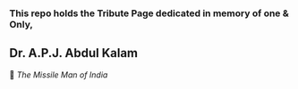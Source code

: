 ### This repo holds the Tribute Page dedicated in memory of one & Only,

## Dr. A.P.J. Abdul Kalam

:rocket: *The Missile Man of India*
